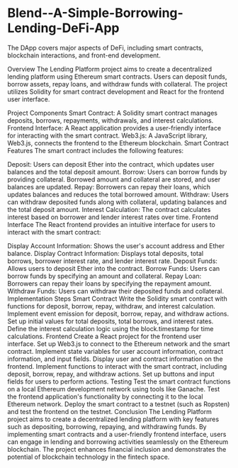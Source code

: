 # Blend--A-Simple-Borrowing-Lending-DeFi-App
The DApp covers major aspects of DeFi, including smart contracts, blockchain interactions, and front-end development.

Overview
The Lending Platform project aims to create a decentralized lending platform using Ethereum smart contracts. Users can deposit funds, borrow assets, repay loans, and withdraw funds with collateral. The project utilizes Solidity for smart contract development and React for the frontend user interface.

Project Components
Smart Contract: A Solidity smart contract manages deposits, borrows, repayments, withdrawals, and interest calculations.
Frontend Interface: A React application provides a user-friendly interface for interacting with the smart contract.
Web3.js: A JavaScript library, Web3.js, connects the frontend to the Ethereum blockchain.
Smart Contract Features
The smart contract includes the following features:

Deposit: Users can deposit Ether into the contract, which updates user balances and the total deposit amount.
Borrow: Users can borrow funds by providing collateral. Borrowed amount and collateral are stored, and user balances are updated.
Repay: Borrowers can repay their loans, which updates balances and reduces the total borrowed amount.
Withdraw: Users can withdraw deposited funds along with collateral, updating balances and the total deposit amount.
Interest Calculation: The contract calculates interest based on borrower and lender interest rates over time.
Frontend Interface
The React frontend provides an intuitive interface for users to interact with the smart contract:

Display Account Information: Shows the user's account address and Ether balance.
Display Contract Information: Displays total deposits, total borrows, borrower interest rate, and lender interest rate.
Deposit Funds: Allows users to deposit Ether into the contract.
Borrow Funds: Users can borrow funds by specifying an amount and collateral.
Repay Loan: Borrowers can repay their loans by specifying the repayment amount.
Withdraw Funds: Users can withdraw their deposited funds and collateral.
Implementation Steps
Smart Contract
Write the Solidity smart contract with functions for deposit, borrow, repay, withdraw, and interest calculation.
Implement event emission for deposit, borrow, repay, and withdraw actions.
Set up initial values for total deposits, total borrows, and interest rates.
Define the interest calculation logic using the block.timestamp for time calculations.
Frontend
Create a React project for the frontend user interface.
Set up Web3.js to connect to the Ethereum network and the smart contract.
Implement state variables for user account information, contract information, and input fields.
Display user and contract information on the frontend.
Implement functions to interact with the smart contract, including deposit, borrow, repay, and withdraw actions.
Set up buttons and input fields for users to perform actions.
Testing
Test the smart contract functions on a local Ethereum development network using tools like Ganache.
Test the frontend application's functionality by connecting it to the local Ethereum network.
Deploy the smart contract to a testnet (such as Ropsten) and test the frontend on the testnet.
Conclusion
The Lending Platform project aims to create a decentralized lending platform with key features such as depositing, borrowing, repaying, and withdrawing funds. By implementing smart contracts and a user-friendly frontend interface, users can engage in lending and borrowing activities seamlessly on the Ethereum blockchain. The project enhances financial inclusion and demonstrates the potential of blockchain technology in the fintech space.
